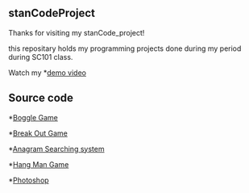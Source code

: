 ## stanCodeProject

Thanks for visiting my stanCode_project!

this repositary holds my programming projects done during my period during SC101 class.

Watch my *[demo video](https://drive.google.com/drive/folders/1Gi3bn9qPW_gR0ISyGzVPLd5Bztdvd7rF?fbclid=IwAR36BW3v_bHn-Idsh-0_ROSWLwrXOzoervZId25OOzH2LX4b6FCGDfULdDg)

## Source code


*[Boggle Game](https://github.com/kuopo0104/stanCodeProject/blob/main/stanCode_project/boggle_game/boggle.py)

*[Break Out Game](https://github.com/kuopo0104/stanCodeProject/blob/main/stanCode_project/break_out_game/breakoutgraphics.py)

*[Anagram Searching system](https://github.com/kuopo0104/stanCodeProject/blob/main/stanCode_project/application_of_recursion/anagram.py)

*[Hang Man Game]()

*[Photoshop]() 

